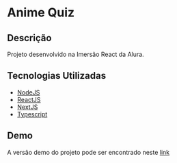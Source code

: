 # Anime Quiz

## Descrição
Projeto desenvolvido na Imersão React da Alura.

## Tecnologias Utilizadas

* [NodeJS](https://nodejs.org/)
* [ReactJS](https://reactjs.org/)
* [NextJS](https://nextjs.org/)
* [Typescript](https://www.typescriptlang.org/)

## Demo
A versão demo do projeto pode ser encontrado neste [link](https://anime-quiz-ivory.vercel.app/)